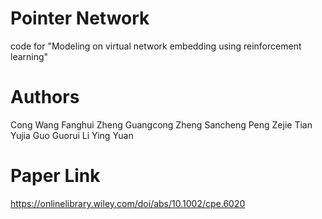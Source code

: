 # Pointer Network
code for "Modeling on virtual network embedding using reinforcement learning"

# Authors
Cong Wang  Fanghui Zheng  Guangcong Zheng  Sancheng Peng  Zejie Tian  Yujia Guo  Guorui Li  Ying Yuan

# Paper Link 
https://onlinelibrary.wiley.com/doi/abs/10.1002/cpe.6020
